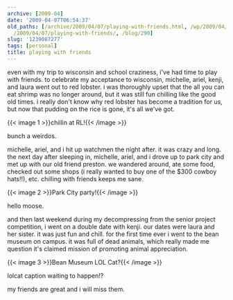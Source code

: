 ```yaml
---
archive: [2009-04]
date: '2009-04-07T06:54:37'
old_paths: [/archive/2009/04/07/playing-with-friends.html, /wp/2009/04/07/playing-with-friends/,
  /2009/04/07/playing-with-friends/, /blog/290]
slug: '1239087277'
tags: [personal]
title: playing with friends
---
```


even with my trip to wisconsin and school craziness, i've had time to play
with friends. to celebrate my acceptance to wisconsin, michelle, ariel,
kenji, and laura went out to red lobster. i was thoroughly upset that the
all you can eat shrimp was no longer around, but it was still fun chilling
like the good old times. i really don't know why red lobster has become
a tradition for us, but now that pudding on the rice is gone, it's all
we've got. 

{{< image 1 >}}chillin at RL!{{< /image >}}

bunch a weirdos.

michelle, ariel, and i hit up watchmen the night after. it was crazy and
long. the next day after sleeping in, michelle, ariel, and i drove up to
park city and met up with our old friend preston. we wandered around, ate
some food, checked out some shops (i really wanted to buy one of the $300
cowboy hats!!), etc. chilling with friends keeps me sane. 

{{< image 2 >}}Park City party!{{< /image >}}

hello moose.

and then last weekend during my decompressing from the senior project
competition, i went on a double date with kenji. our dates were laura and
her sister. it was just fun and chill. for the first time ever i went to
the bean museum on campus. it was full of dead animals, which really made
me question it's claimed mission of promoting animal appreciation. 

{{< image 3 >}}Bean Museum LOL Cat?{{< /image >}}

lolcat caption waiting to happen!?

my friends are great and i will miss them.

